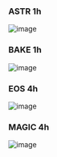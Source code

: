 ### ASTR 1h
![image](https://github.com/Kirill-Gryzhin/veda/assets/137723281/73607674-8eda-4d31-bf4b-b32f3bf51c12)


### BAKE 1h
![image](https://github.com/Kirill-Gryzhin/veda/assets/137723281/04afe6dd-37d8-45ce-a42a-d4a8b4ca8893)


### EOS 4h
![image](https://github.com/Kirill-Gryzhin/veda/assets/137723281/cf14c6eb-638d-4f18-8ef5-baee67a1cac6)


### MAGIC 4h
![image](https://github.com/Kirill-Gryzhin/veda/assets/137723281/7ad8ffcd-f0e3-4479-b7d5-c542ce1a5819)
